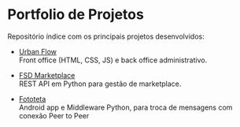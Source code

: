 # Portfolio de Projetos

Repositório índice com os principais projetos desenvolvidos:

- [Urban Flow](https://github.com/MatiasCA04/public/tree/main/urban-flow)  
  Front office (HTML, CSS, JS) e back office administrativo.

- [FSD Marketplace](https://github.com/MatiasCA04/public/tree/main/FSD(Python))  
  REST API em Python para gestão de marketplace.

- [Fototeta](https://github.com/MatiasCA04/public/tree/main/Fototeta)    
  Android app e Middleware Python, para troca de mensagens com conexão Peer to Peer

